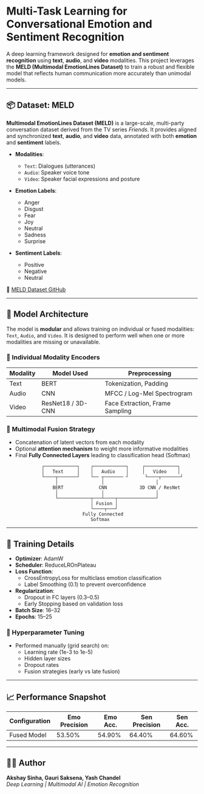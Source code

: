 # Multi-Task Learning for Conversational Emotion and Sentiment Recognition

A deep learning framework designed for **emotion and sentiment recognition** using **text**, **audio**, and **video** modalities. This project leverages the **MELD (Multimodal EmotionLines Dataset)** to train a robust and flexible model that reflects human communication more accurately than unimodal models.

---

## 📦 Dataset: MELD

**Multimodal EmotionLines Dataset (MELD)** is a large-scale, multi-party conversation dataset derived from the TV series *Friends*. It provides aligned and synchronized **text**, **audio**, and **video** data, annotated with both **emotion** and **sentiment** labels.

- **Modalities**:  
  - `Text`: Dialogues (utterances)  
  - `Audio`: Speaker voice tone  
  - `Video`: Speaker facial expressions and posture

- **Emotion Labels**:  
  - Anger  
  - Disgust  
  - Fear  
  - Joy  
  - Neutral  
  - Sadness  
  - Surprise  

- **Sentiment Labels**:  
  - Positive  
  - Negative  
  - Neutral  

🔗 [MELD Dataset GitHub](https://github.com/declare-lab/MELD)

---

## 🧠 Model Architecture

The model is **modular** and allows training on individual or fused modalities: `Text`, `Audio`, and `Video`. It is designed to perform well when one or more modalities are missing or unavailable.

### 🔹 Individual Modality Encoders

| Modality | Model Used         | Preprocessing                  |
|----------|--------------------|--------------------------------|
| Text     | BERT               | Tokenization, Padding          |
| Audio    | CNN                | MFCC / Log-Mel Spectrogram     |
| Video    | ResNet18 / 3D-CNN  | Face Extraction, Frame Sampling|

### 🔹 Multimodal Fusion Strategy

- Concatenation of latent vectors from each modality  
- Optional **attention mechanism** to weight more informative modalities  
- Final **Fully Connected Layers** leading to classification head (Softmax)

```
             ┌────────────┐    ┌────────────┐     ┌────────────┐
             │   Text     │    │   Audio    │     │   Video    │
             └────┬───────┘    └── ┬─────── ┘      └────┬───────┘
                  │                │                   │
                 BERT             CNN            3D CNN / ResNet
                  │                │                   │
                  └────────────┬───┴────┬──────────────┘
                               │ Fusion │
                               └────┬───┘
                            Fully Connected
                               Softmax
```

---

## 🧪 Training Details

- **Optimizer**: AdamW  
- **Scheduler**: ReduceLROnPlateau  
- **Loss Function**:  
  - CrossEntropyLoss for multiclass emotion classification  
  - Label Smoothing (0.1) to prevent overconfidence  
- **Regularization**:  
  - Dropout in FC layers (0.3–0.5)  
  - Early Stopping based on validation loss  
- **Batch Size**: 16–32  
- **Epochs**: 15–25  

### 🧵 Hyperparameter Tuning

- Performed manually (grid search) on:
  - Learning rate (1e-3 to 1e-5)  
  - Hidden layer sizes  
  - Dropout rates  
  - Fusion strategies (early vs late fusion)

---

## 📈 Performance Snapshot

| Configuration          | Emo Precision | Emo Acc. | Sen Precision | Sen Acc. |
|------------------------|---------------|----------|---------------|----------|
| Fused Model            | 53.50%        | 54.90%   | 64.40%        | 64.60%   |

---

## 🧑‍💻 Author

**Akshay Sinha, Gauri Saksena, Yash Chandel**  
_Deep Learning | Multimodal AI | Emotion Recognition_
